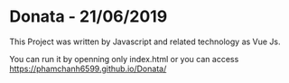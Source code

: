# Donata - 21/06/2019

This Project was written by Javascript and related technology as Vue Js.

You can run it by openning only index.html or you can access https://phamchanh6599.github.io/Donata/
